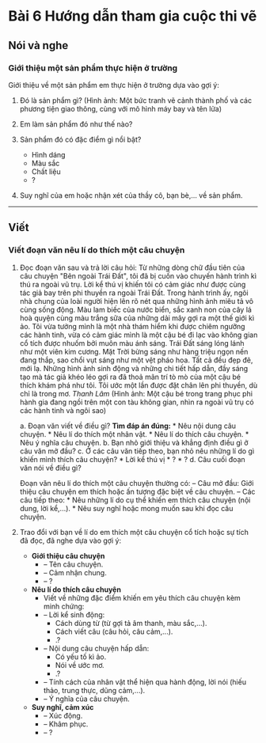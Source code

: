 # Bài 6 Hướng dẫn tham gia cuộc thi vẽ

## Nói và nghe

### Giới thiệu một sản phẩm thực hiện ở trường

Giới thiệu về một sản phẩm em thực hiện ở trường dựa vào gợi ý:
1.  Đó là sản phẩm gì?
    (Hình ảnh: Một bức tranh vẽ cảnh thành phố và các phương tiện giao thông, cùng với mô hình máy bay và tên lửa)
2.  Em làm sản phẩm đó như thế nào?
3.  Sản phẩm đó có đặc điểm gì nổi bật?
    *   Hình dáng
    *   Màu sắc
    *   Chất liệu
    *   ?

4.  Suy nghĩ của em hoặc nhận xét của thầy cô, bạn bè,... về sản phẩm.

---

## Viết

### Viết đoạn văn nêu lí do thích một câu chuyện

1.  Đọc đoạn văn sau và trả lời câu hỏi:
    Từ những dòng chữ đầu tiên của câu chuyện "Bên ngoài Trái Đất", tôi đã bị cuốn vào chuyến hành trình kì thú ra ngoài vũ trụ. Lời kể thú vị khiến tôi có cảm giác như được cùng tác giả bay trên phi thuyền ra ngoài Trái Đất. Trong hành trình ấy, ngôi nhà chung của loài người hiện lên rõ nét qua những hình ảnh miêu tả vô cùng sống động. Màu lam biếc của nước biển, sắc xanh non của cây lá hoà quyện cùng màu trắng sữa của những dải mây gợi ra một thế giới kì ảo. Tôi vừa tưởng mình là một nhà thám hiểm khi được chiêm ngưỡng các hành tinh, vừa có cảm giác mình là một cậu bé đi lạc vào không gian cổ tích được nhuốm bởi muôn màu ánh sáng. Trái Đất sáng lóng lánh như một viên kim cương. Mặt Trời bừng sáng như hàng triệu ngọn nến đang thắp, sao chổi vụt sáng như một vệt pháo hoa. Tất cả đều đẹp đẽ, mới lạ. Những hình ảnh sinh động và những chi tiết hấp dẫn, đầy sáng tạo mà tác giả khéo léo gợi ra đã thoả mãn trí tò mò của một cậu bé thích khám phá như tôi. Tôi ước một lần được đặt chân lên phi thuyền, dù chỉ là trong mơ.
    *Thanh Lâm*
    (Hình ảnh: Một cậu bé trong trang phục phi hành gia đang ngồi trên một con tàu không gian, nhìn ra ngoài vũ trụ có các hành tinh và ngôi sao)

    a. Đoạn văn viết về điều gì?
        **Tìm đáp án đúng:**
        *   Nêu nội dung câu chuyện.
        *   Nêu lí do thích một nhân vật.
        *   Nêu lí do thích câu chuyện.
        *   Nêu ý nghĩa câu chuyện.
    b. Bạn nhỏ giới thiệu và khẳng định điều gì ở câu văn mở đầu?
    c. Ở các câu văn tiếp theo, bạn nhỏ nêu những lí do gì khiến mình thích câu chuyện?
        *   Lời kể thú vị
        *   ?
        *   ?
    d. Câu cuối đoạn văn nói về điều gì?

    Đoạn văn nêu lí do thích một câu chuyện thường có:
    – Câu mở đầu: Giới thiệu câu chuyện em thích hoặc ấn tượng đặc biệt về câu chuyện.
    – Các câu tiếp theo:
        *   Nêu những lí do cụ thể khiến em thích câu chuyện (nội dung, lời kể,...).
        *   Nêu suy nghĩ hoặc mong muốn sau khi đọc câu chuyện.

2.  Trao đổi với bạn về lí do em thích một câu chuyện cổ tích hoặc sự tích đã đọc, đã nghe dựa vào gợi ý:
    *   **Giới thiệu câu chuyện**
        *   – Tên câu chuyện.
        *   – Cảm nhận chung.
        *   – ?
    *   **Nêu lí do thích câu chuyện**
        *   Viết về những đặc điểm khiến em yêu thích câu chuyện kèm minh chứng:
        *   – Lời kể sinh động:
            *   Cách dùng từ (từ gợi tả âm thanh, màu sắc,...).
            *   Cách viết câu (câu hỏi, câu cảm,...).
            *   .?
        *   – Nội dung câu chuyện hấp dẫn:
            *   Có yếu tố kì ảo.
            *   Nói về ước mơ.
            *   .?
        *   – Tính cách của nhân vật thể hiện qua hành động, lời nói (hiếu thảo, trung thực, dũng cảm,...).
        *   – Ý nghĩa của câu chuyện.
    *   **Suy nghĩ, cảm xúc**
        *   – Xúc động.
        *   – Khâm phục.
        *   – ?
